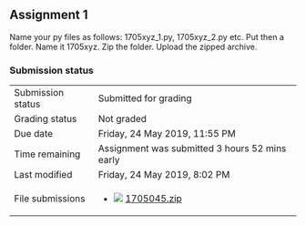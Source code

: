 <h2>Assignment 1</h2>Name your py files as follows: 1705xyz_1.py, 1705xyz_2.py etc. Put then a folder. Name it 1705xyz. Zip the folder. Upload the zipped archive.

<h3>Submission status</h3><table>
<tbody><tr>
<td>Submission status</td>
<td>Submitted for grading</td>
</tr>
<tr>
<td>Grading status</td>
<td>Not graded</td>
</tr>
<tr>
<td>Due date</td>
<td>Friday, 24 May 2019, 11:55 PM</td>
</tr>
<tr>
<td>Time remaining</td>
<td>Assignment was submitted 3 hours 52 mins early</td>
</tr>
<tr>
<td>Last modified</td>
<td>Friday, 24 May 2019, 8:02 PM</td>
</tr>
<tr>
<td>File submissions</td>
<td><ul><li><img src="..%5C..%5C..%5CJanuary%202018%5CCSE102%5CiGraphics%20Offline%20Submission%20Link%20Assignment%5Cfile%5Carchive.png" /> <a href="file%5C1705045.zip">1705045.zip</a> 
</li></ul>

</td>
</tr>

</tbody>
</table>



